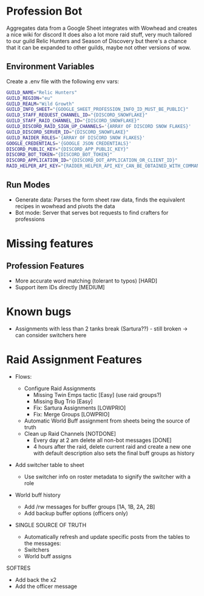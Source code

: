 # Profession Bot

Aggregates data from a Google Sheet integrates with Wowhead and creates a nice wiki for discord
It does also a lot more raid stuff, very much tailored to our guild Relic Hunters and Season of Discovery but there's
a chance that it can be expanded to other guilds, maybe not other versions of wow.

## Environment Variables

Create a .env file with the following env vars:

```sh
GUILD_NAME="Relic Hunters"
GUILD_REGION="eu"
GUILD_REALM="Wild Growth"
GUILD_INFO_SHEET="{GOOGLE_SHEET_PROFESSION_INFO_ID_MUST_BE_PUBLIC}"
GUILD_STAFF_REQUEST_CHANNEL_ID="{DISCORD_SNOWFLAKE}"
GUILD_STAFF_RAID_CHANNEL_ID="{DISCORD_SNOWFLAKE}"
GUILD_DISCORD_RAID_SIGN_UP_CHANNELS='{ARRAY OF DISCORD SNOW FLAKES}'
GUILD_DISCORD_SERVER_ID="{DISCORD_SNOWFLAKE}"
GUILD_RAIDER_ROLES='{ARRAY OF DISCORD SNOW FLAKES}'
GOOGLE_CREDENTIALS='{GOOGLE JSON CREDENTIALS}'
DISCORD_PUBLIC_KEY="{DISCORD_APP_PUBLIC_KEY}"
DISCORD_BOT_TOKEN="{DISCORD_BOT_TOKEN}"
DISCORD_APPLICATION_ID="{DISCORD_DOT_APPLICATION_OR_CLIENT_ID}"
RAID_HELPER_API_KEY="{RAIDER_HELPER_API_KEY_CAN_BE_OBTAINED_WITH_COMMAND_ON_DISC_SERVER}"
```

## Run Modes

- Generate data: Parses the form sheet raw data, finds the equivalent recipes in wowhead and pivots the data
- Bot mode: Server that serves bot requests to find crafters for professions

# Missing features

## Profession Features
- More accurate word matching (tolerant to typos) [HARD]
- Support item IDs directly [MEDIUM]

# Known bugs
- Assignments with less than 2 tanks break (Sartura??) - still broken -> can consider switchers here

# Raid Assignment Features
- Flows:
    - Configure Raid Assignments
        - Missing Twin Emps tactic [Easy] (use raid groups?)
        - Missing Bug Trio [Easy]
        - Fix: Sartura Assignments [LOWPRIO]
        - Fix: Merge Groups [LOWPRIO]
    - Automatic World Buff assignment from sheets being the source of truth
    - Clean up Raid Channels [NOTDONE]
        - Every day at 2 am delete all non-bot messages [DONE]
        - 4 hours after the raid, delete current raid and create a new one with default description also sets the final buff groups as history


- Add switcher table to sheet
    - Use switcher info on roster metadata to signify the switcher with a role

- World buff history
    - Add /rw messages for buffer groups [1A, 1B, 2A, 2B]
    - Add backup buffer options (officers only)

- SINGLE SOURCE OF TRUTH
   - Automatically refresh and update specific posts from the tables to the messages:
    - Switchers
    - World buff assigns

SOFTRES
- Add back the x2
- Add the officer message